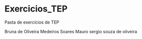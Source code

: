 # Exercicios_TEP
Pasta de exercícios de TEP

Bruna de Oliveira Medeiros Soares
Mauro sergio souza de oliveira